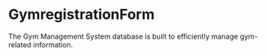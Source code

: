 # GymregistrationForm
The Gym Management System database is built to efficiently manage gym-related information.
